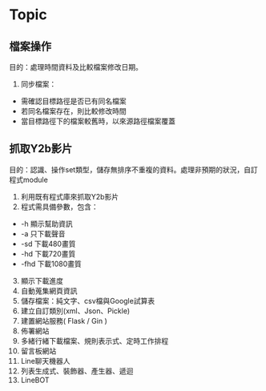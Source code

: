 # Topic
## 檔案操作
目的：處理時間資料及比較檔案修改日期。
1. 同步檔案：
  * 需確認目標路徑是否已有同名檔案
  * 若同名檔案存在，則比較修改時間
  * 當目標路徑下的檔案較舊時，以來源路徑檔案覆蓋
## 抓取Y2b影片
目的：認識、操作set類型，儲存無排序不重複的資料。處理非預期的狀況，自訂程式module
1. 利用既有程式庫來抓取Y2b影片
2. 程式需具備參數，包含：
  * -h   顯示幫助資訊
  * -a   只下載聲音
  * -sd  下載480畫質
  * -hd  下載720畫質
  * -fhd 下載1080畫質
3. 顯示下載進度
4. 自動蒐集網頁資訊
5. 儲存檔案：純文字、csv檔與Google試算表
6. 建立自訂類別(xml、Json、Pickle)
7. 建置網站服務( Flask / Gin )
8. 佈署網站
9. 多緒行緒下載檔案、規則表示式、定時工作排程
10. 留言板網站
11. Line聊天機器人
13. 列表生成式、裝飾器、產生器、遞迴
14. LineBOT

